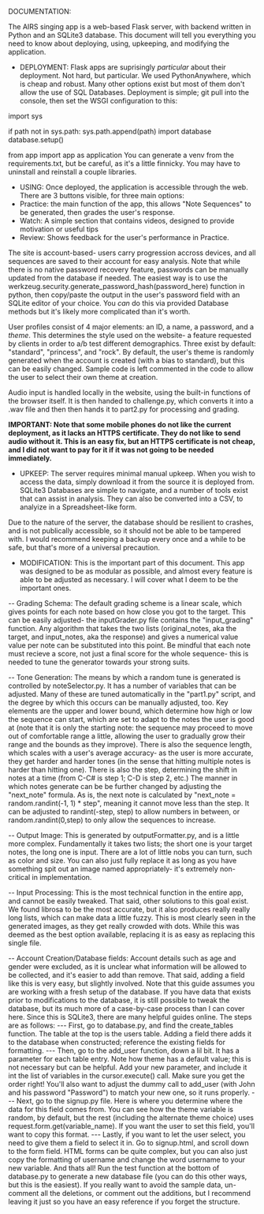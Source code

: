 DOCUMENTATION:

The AIRS singing app is a web-based Flask server, with backend written in Python and an SQLite3 database. This document will tell you everything you need to know about deploying, using, upkeeping, and modifying the application.

- DEPLOYMENT:
Flask apps are suprisingly *particular* about their deployment. Not hard, but particular. We used PythonAnywhere, which is cheap and robust. Many other options exist but most of them don't allow the use of SQL Databases. Deployment is simple; git pull into the console, then set the WSGI configuration to this:

import sys

if path not in sys.path:
    sys.path.append(path)
import database
database.setup()

from app import app as application
You can generate a venv from the requirements.txt, but be careful, as it's a little finnicky. You may have to uninstall and reinstall a couple libraries.


- USING:
Once deployed, the application is accessible through the web. There are 3 buttons visible, for three main options:
- Practice: the main function of the app, this allows "Note Sequences" to be generated, then grades the user's response.
- Watch: A simple section that contains videos, designed to provide motivation or useful tips
- Review: Shows feedback for the user's performance in Practice.

The site is account-based- users carry progression accross devices, and all sequences are saved to their account for easy analysis. Note that while there is no native password recovery feature, passwords can be manually updated from the database if needed. The easiest way is to use the werkzeug.security.generate_password_hash(password_here) function in python, then copy/paste the output in the user's password field with an SQLite editor of your choice. You *can* do this via provided Database methods but it's likely more complicated than it's worth.

User profiles consist of 4 major elements: an ID, a name, a password, and a *theme*. This determines the style used on the website- a feature requested by clients in order to a/b test different demographics. Three exist by default: "standard", "princess", and "rock". By default, the user's theme is randomly generated when the account is created (with a bias to standard), but this can be easily changed. Sample code is left commented in the code to allow the user to select their own theme at creation.

Audio input is handled locally in the website, using the built-in functions of the browser itself. It is then handed to challenge.py, which converts it into a .wav file and then then hands it to part2.py for processing and grading. 

**IMPORTANT: Note that some mobile phones do not like the current deployment, as it lacks an HTTPS certificate. They do not like to send audio without it. This is an easy fix, but an HTTPS certificate is not cheap, and I did not want to pay for it if it was not going to be needed immediately.**

- UPKEEP:
The server requires minimal manual upkeep. When you wish to access the data, simply download it from the source it is deployed from. SQLite3 Databases are simple to navigate, and a number of tools exist that can assist in analysis. They can also be converted into a CSV, to analyize in a Spreadsheet-like form.

Due to the nature of the server, the database should be resilient to crashes, and is not publically accessible, so it should not be able to be tampered with. I would  recommend keeping a backup every once and a while to be safe, but that's more of a universal precaution.

- MODIFICATION:
This is the important part of this document. This app was designed to be as modular as possible, and almost every feature is able to be adjusted as necessary. I will cover what I deem to be the important ones.

-- Grading Schema: The default grading scheme is a linear scale, which gives points for each note based on how close you got to the target. This can be easily adjusted- the inputGrader.py file contains the "input_grading" function. Any algorithm that takes the two lists (original_notes, aka the target, and input_notes, aka the response) and gives a numerical value value per note can be substituted into this point. Be mindful that each note must recieve a score, not just a final score for the whole sequence- this is needed to tune the generator towards your strong suits.

-- Tone Generation: The means by which a random tune is generated is controlled by noteSelector.py. It has a number of variables that can be adjusted. Many of these are tuned automatically in the "part1.py" script, and the degree by which this occurs can be manually adjusted, too. Key elements are the upper and lower bound, which determine how high or low the sequence can start, which are set to adapt to the notes the user is good at (note that it is only the starting note: the sequence may proceed to move out of comfortable range a little, allowing the user to gradually grow their range and the bounds as they improve). There is also the sequence length, which scales with a user's average accuracy- as the user is more accurate, they get harder and harder tones (in the sense that hitting multiple notes is harder than hitting one). There is also the step, determining the shift in notes at a time (from C-C# is step 1; C-D is step 2, etc.) The manner in which notes generate can be be further changed by adjusting the "next_note" formula. As is, the next note is calculated by "next_note = random.randint(-1, 1) * step", meaning it cannot move less than the step. It can be adjusted to randint(-step, step) to allow numbers in between, or random.randint(0,step) to only allow the sequences to increase.

-- Output Image: This is generated by outputFormatter.py, and is a little more complex. Fundamentally it takes two lists; the short one is your target notes, the long one is input. There are a lot of little nobs you can turn, such as color and size. You can also just fully replace it as long as you have something spit out an image named appropriately- it's extremely non-critical in implementation.

-- Input Processing: This is the most technical function in the entire app, and cannot be easily tweaked. That said, other solutions to this goal exist. We found librosa to be the most accurate, but it also produces really really long lists, which can make data a little fuzzy. This is most clearly seen in the generated images, as they get really crowded with dots. While this was deemed as the best option available, replacing it is as easy as replacing this single file.

-- Account Creation/Database fields: Account details such as age and gender were excluded, as it is unclear what information will be allowed to be collected, and it's easier to add than remove. That said, adding a field like this is very easy, but slightly involved. Note that this guide assumes you are working with a fresh setup of the database. If you have data that exists prior to modifications to the database, it is still possible to tweak the database, but its much more of a case-by-case process than I can cover here. Since this is SQLite3, there are many helpful guides online. The steps are as follows:
--- First, go to database.py, and find the create_tables function. The table at the top is the users table. Adding a field there adds it to the database when constructed; reference the existing fields for formatting.
--- Then, go to the add_user function, down a lil bit. It has a parameter for each table entry. Note how theme has a default value; this is not necessary but can be helpful. Add your new parameter, and include it int the list of variables in the cursor.execute() call. Make sure you get the order right! You'll also want to adjust the dummy call to add_user (with John and his password "Password") to match your new one, so it runs properly.
--- Next, go to the signup.py file. Here is where you determine where the data for this field comes from. You can see how the theme variable is random, by default, but the rest (including the alternate theme choice) uses request.form.get(variable_name). If you want the user to set this field, you'll want to copy this format.
--- Lastly, if you want to let the user select, you need to give them a field to select it in. Go to signup.html, and scroll down to the form field. HTML forms can be quite complex, but you can also just copy the formatting of username and change the word username to your new variable.
And thats all! Run the test function at the bottom of database.py to generate a new database file (you can do this other ways, but this is the easiest). If you really want to avoid the sample data, un-comment all the deletions, or comment out the additions, but I recommend leaving it just so you have an easy reference if you forget the structure.
